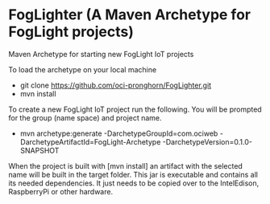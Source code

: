 # FogLighter (A Maven Archetype for FogLight projects)
Maven Archetype for starting new FogLight IoT projects

To load the archetype on your local machine

+ git clone https://github.com/oci-pronghorn/FogLighter.git
+ mvn install

To create a new FogLight IoT project run the following. You will be prompted for the group (name space) and project name.

+ mvn archetype:generate -DarchetypeGroupId=com.ociweb -DarchetypeArtifactId=FogLight-Archetype -DarchetypeVersion=0.1.0-SNAPSHOT

When the project is built with [mvn install] an artifact with the selected name will be built in the target folder.  This jar is executable and contains all its needed dependencies. It just needs to be copied over to the IntelEdison, RaspberryPi or other hardware.
